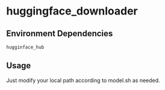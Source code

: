 # huggingface_downloader

## Environment Dependencies

```plaintext
hugginface_hub
```

## Usage

Just modify your local path according to model.sh as needed.
